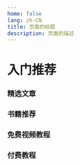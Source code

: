```yaml
---
home: false
lang: zh-CN
title: 页面的标题
description: 页面的描述
---
```

# 入门推荐


### 精选文章


### 书籍推荐


### 免费视频教程


### 付费教程 
